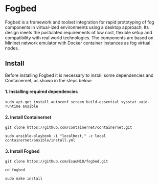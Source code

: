 # Fogbed

Fogbed is a framework and toolset integration for rapid prototyping of fog components in virtual-ized environments using a desktop approach. Its design meets the postulated requirements of low cost, flexible setup and compatibility with real world technologies. The components are based on Mininet network emulator with Docker container instances as fog virtual nodes.

## Install

Before installing Fogbed it is necessary to install some dependencies and Containernet, as shown in the steps below:

#### 1. Installing required dependencies

```
sudo apt-get install autoconf screen build-essential sysstat uuid-runtime ansible
```



#### 2. Install Containernet

```
git clone https://github.com/containernet/containernet.git
```

```
sudo ansible-playbook -i "localhost," -c local containernet/ansible/install.yml
```


#### 3. Install Fogbed
```
git clone https://github.com/EsauM10/fogbed.git
```

```
cd fogbed
```

```
sudo make install
```